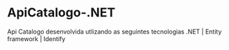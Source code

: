 # ApiCatalogo-.NET
Api Catalogo desenvolvida utlizando as seguintes tecnologias  .NET | Entity framework | Identify
